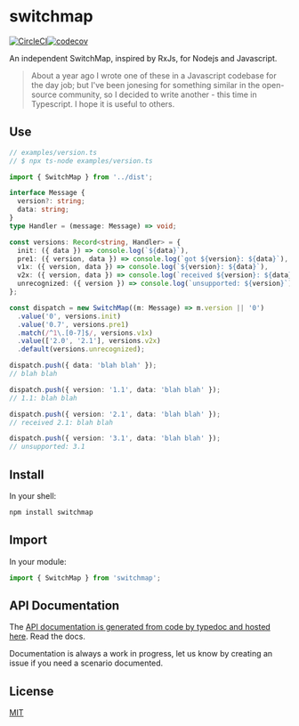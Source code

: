 # switchmap

[![CircleCI](https://circleci.com/gh/flitbit/switchmap/tree/master.svg?style=svg)](https://circleci.com/gh/flitbit/switchmap/tree/master)[![codecov](https://codecov.io/gh/flitbit/switchmap/branch/master/graph/badge.svg)](https://codecov.io/gh/flitbit/switchmap)

An independent SwitchMap, inspired by RxJs, for Nodejs and Javascript.

> About a year ago I wrote one of these in a Javascript codebase for the day job; but I've been jonesing for something similar in the open-source community, so I decided to write another - this time in Typescript. I hope it is useful to others.

## Use

```ts
// examples/version.ts
// $ npx ts-node examples/version.ts

import { SwitchMap } from '../dist';

interface Message {
  version?: string;
  data: string;
}
type Handler = (message: Message) => void;

const versions: Record<string, Handler> = {
  init: ({ data }) => console.log(`${data}`),
  pre1: ({ version, data }) => console.log(`got ${version}: ${data}`),
  v1x: ({ version, data }) => console.log(`${version}: ${data}`),
  v2x: ({ version, data }) => console.log(`received ${version}: ${data}`),
  unrecognized: ({ version }) => console.log(`unsupported: ${version}`),
};

const dispatch = new SwitchMap((m: Message) => m.version || '0')
  .value('0', versions.init)
  .value('0.7', versions.pre1)
  .match(/^1\.[0-7]$/, versions.v1x)
  .value(['2.0', '2.1'], versions.v2x)
  .default(versions.unrecognized);

dispatch.push({ data: 'blah blah' });
// blah blah

dispatch.push({ version: '1.1', data: 'blah blah' });
// 1.1: blah blah

dispatch.push({ version: '2.1', data: 'blah blah' });
// received 2.1: blah blah

dispatch.push({ version: '3.1', data: 'blah blah' });
// unsupported: 3.1
```

## Install

In your shell:

```bash
npm install switchmap
```

## Import

In your module:

```ts
import { SwitchMap } from 'switchmap';
```

## API Documentation

The [API documentation is generated from code by typedoc and hosted here](http://flitbit.github.io/switchmap/classes/_src_index_.switchmap.html). Read the docs.

Documentation is always a work in progress, let us know by creating an issue if you need a scenario documented.

## License

[MIT](https://github.com/flitbit/switchmap/blob/master/LICENSE)
